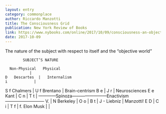 ```yaml
---
layout: entry
category: commonplace
author: Riccardo Manzotti
title: The Consciousness Grid
publication: New York Review of Books
link: https://www.nybooks.com/online/2017/10/09/consciousness-an-object-lesson/
date: 2017-10-09
---
```


The nature of the subject with respect to itself and the “objective world”


		    SUBJECT’S NATURE
		
	  Non-Physical	 Physical
			   |
	D   Descartes  |   Internalism
	i	         |
S	f   Chalmers   |
U	f    Brentano  |   Brain-centrism
B	e		   |
J	r		   |   Neurosciences
E	e	Kant     |
C	n		   |
T	t		   |
	  ————Spinoza————————Enactivism—————————
V.			   |
	N    Berkeley  |
O	o		   |
B	t		   |
J	-    Liebniz   |	  Manzotti!
E	D		   |
C	i		   |
T	f		   |
	f.   Elon Musk |
			   |